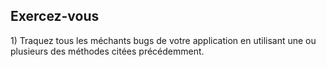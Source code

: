 ## Exercez-vous

1\) Traquez tous les méchants bugs de votre application en utilisant une ou plusieurs des méthodes citées précédemment.

[^1]: L'application Ionic View pour iOS est à l'heure où j'écris ces quelques lignes indisponible sur l'Apple Store, ayant été désactivée par la plateforme qui lui reproche le fait d'être une application permettant d'executer d'autres applications. Selon Apple, chaque application doit disposer de son propre contexte d'execution et ce que fait Ionic View enfreindrait sa politique interne. Voir l'article du CEO et co-fondateur Max Lynch [Update on Ionic View for iOS](https://blog.ionicframework.com/update-on-ionic-view-for-ios/) : [https://blog.ionicframework.com/update-on-ionic-view-for-ios/](https://blog.ionicframework.com/update-on-ionic-view-for-ios/)
